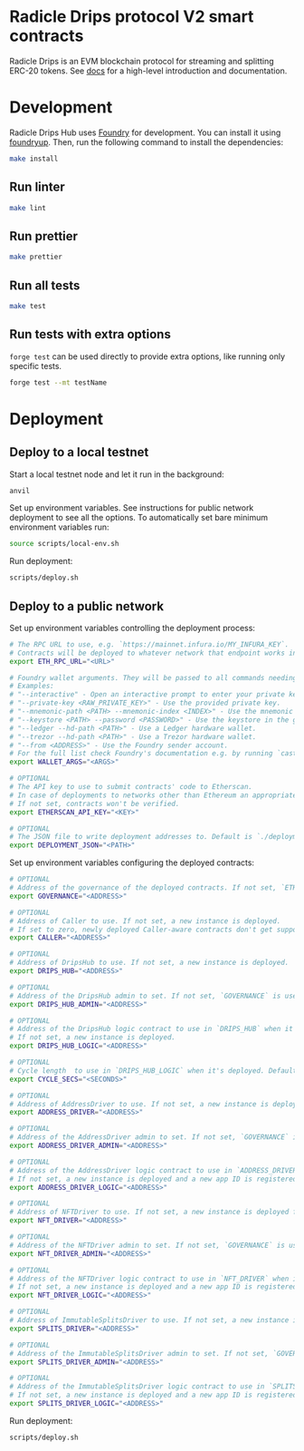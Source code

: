 # Radicle Drips protocol V2 smart contracts

Radicle Drips is an EVM blockchain protocol for streaming and splitting ERC-20 tokens.
See [docs](https://docs.drips.network) for a high-level introduction and documentation.

# Development
Radicle Drips Hub uses [Foundry](https://github.com/foundry-rs/foundry) for development.
You can install it using [foundryup](https://github.com/foundry-rs/foundry#installation).
Then, run the following command to install the dependencies:

```bash
make install
```

## Run linter
```bash
make lint
```

## Run prettier
```bash
make prettier
```

## Run all tests
```bash
make test
```

## Run tests with extra options
`forge test` can be used directly to provide extra options, like running only specific tests.

```bash
forge test --mt testName
```

# Deployment

## Deploy to a local testnet
Start a local testnet node and let it run in the background:

```bash
anvil
```

Set up environment variables.
See instructions for public network deployment to see all the options.
To automatically set bare minimum environment variables run:

```bash
source scripts/local-env.sh
```

Run deployment:

```bash
scripts/deploy.sh
```

## Deploy to a public network

Set up environment variables controlling the deployment process:

```bash
# The RPC URL to use, e.g. `https://mainnet.infura.io/MY_INFURA_KEY`.
# Contracts will be deployed to whatever network that endpoint works in.
export ETH_RPC_URL="<URL>"

# Foundry wallet arguments. They will be passed to all commands needing signing.
# Examples:
# "--interactive" - Open an interactive prompt to enter your private key.
# "--private-key <RAW_PRIVATE_KEY>" - Use the provided private key.
# "--mnemonic-path <PATH> --mnemonic-index <INDEX>" - Use the mnemonic file
# "--keystore <PATH> --password <PASSWORD>" - Use the keystore in the given folder or file.
# "--ledger --hd-path <PATH>" - Use a Ledger hardware wallet.
# "--trezor --hd-path <PATH>" - Use a Trezor hardware wallet.
# "--from <ADDRESS>" - Use the Foundry sender account.
# For the full list check Foundry's documentation e.g. by running `cast wallet address --help`.
export WALLET_ARGS="<ARGS>"

# OPTIONAL
# The API key to use to submit contracts' code to Etherscan.
# In case of deployments to networks other than Ethereum an appropriate equivalent service is used.
# If not set, contracts won't be verified.
export ETHERSCAN_API_KEY="<KEY>"

# OPTIONAL
# The JSON file to write deployment addresses to. Default is `./deployment_<NETWORK_NAME>.json`.
export DEPLOYMENT_JSON="<PATH>"
```

Set up environment variables configuring the deployed contracts:

```bash
# OPTIONAL
# Address of the governance of the deployed contracts. If not set, `ETH_FROM` is used.
export GOVERNANCE="<ADDRESS>"

# OPTIONAL
# Address of Caller to use. If not set, a new instance is deployed.
# If set to zero, newly deployed Caller-aware contracts don't get support for Caller.
export CALLER="<ADDRESS>"

# OPTIONAL
# Address of DripsHub to use. If not set, a new instance is deployed.
export DRIPS_HUB="<ADDRESS>"

# OPTIONAL
# Address of the DripsHub admin to set. If not set, `GOVERNANCE` is used.
export DRIPS_HUB_ADMIN="<ADDRESS>"

# OPTIONAL
# Address of the DripsHub logic contract to use in `DRIPS_HUB` when it's deployed.
# If not set, a new instance is deployed.
export DRIPS_HUB_LOGIC="<ADDRESS>"

# OPTIONAL
# Cycle length  to use in `DRIPS_HUB_LOGIC` when it's deployed. Default is 1 week.
export CYCLE_SECS="<SECONDS>"

# OPTIONAL
# Address of AddressDriver to use. If not set, a new instance is deployed for `DRIPS_HUB`.
export ADDRESS_DRIVER="<ADDRESS>"

# OPTIONAL
# Address of the AddressDriver admin to set. If not set, `GOVERNANCE` is used.
export ADDRESS_DRIVER_ADMIN="<ADDRESS>"

# OPTIONAL
# Address of the AddressDriver logic contract to use in `ADDRESS_DRIVER` when it's deployed.
# If not set, a new instance is deployed and a new app ID is registered for `ADDRESS_DRIVER`.
export ADDRESS_DRIVER_LOGIC="<ADDRESS>"

# OPTIONAL
# Address of NFTDriver to use. If not set, a new instance is deployed for `DRIPS_HUB`.
export NFT_DRIVER="<ADDRESS>"

# OPTIONAL
# Address of the NFTDriver admin to set. If not set, `GOVERNANCE` is used.
export NFT_DRIVER_ADMIN="<ADDRESS>"

# OPTIONAL
# Address of the NFTDriver logic contract to use in `NFT_DRIVER` when it's deployed.
# If not set, a new instance is deployed and a new app ID is registered for `NFT_DRIVER`.
export NFT_DRIVER_LOGIC="<ADDRESS>"

# OPTIONAL
# Address of ImmutableSplitsDriver to use. If not set, a new instance is deployed for `DRIPS_HUB`.
export SPLITS_DRIVER="<ADDRESS>"

# OPTIONAL
# Address of the ImmutableSplitsDriver admin to set. If not set, `GOVERNANCE` is used.
export SPLITS_DRIVER_ADMIN="<ADDRESS>"

# OPTIONAL
# Address of the ImmutableSplitsDriver logic contract to use in `SPLITS_DRIVER` when it's deployed.
# If not set, a new instance is deployed and a new app ID is registered for `SPLITS_DRIVER`.
export SPLITS_DRIVER_LOGIC="<ADDRESS>"
```

Run deployment:

```bash
scripts/deploy.sh
```
